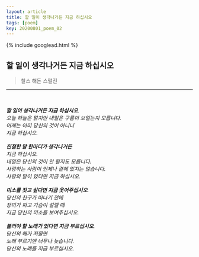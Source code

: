 ```yaml
---
layout: article
title: 할 일이 생각나거든 지금 하십시오
tags: [poem]
key: 20200801_poem_02
---
```


{% include googlead.html %}

## 할 일이 생각나거든 지금 하십시오

> 찰스 해돈 스펄전

---

<br>

_**할 일이 생각나거든 지금 하십시오**.<br>
오늘 하늘은 맑지만 내일은 구름이 보일는지 모릅니다.<br>
어제는 이미 당신의 것이 아니니<br>
지금 하십시오.<br>
<br>
**친절한 말 한마디가 생각나거든**<br>
지금 하십시오.<br>
내일은 당신의 것이 안 될지도 모릅니다.<br>
사랑하는 사람이 언제나 곁에 있지는 않습니다.<br>
사랑의 말이 있다면 지금 하십시오.<br>
<br>
**미소를 짓고 싶다면 지금 웃어주십시오**.<br>
당신의 친구가 떠나기 전에<br>
장미가 피고 가슴이 설렐 때<br>
지금 당신의 미소를 보여주십시오.<br>
<br>
**불러야 할 노래가 있다면 지금 부르십시오**.<br>
당신의 해가 저물면<br>
노래 부르기엔 너무나 늦습니다.<br>
당신의 노래를 지금 부르십시오._

<br>
<br>
<br>
